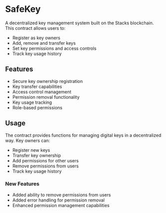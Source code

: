 # SafeKey

A decentralized key management system built on the Stacks blockchain. This contract allows users to:

- Register as key owners
- Add, remove and transfer keys
- Set key permissions and access controls
- Track key usage history

## Features

- Secure key ownership registration
- Key transfer capabilities  
- Access control management
- Permission removal functionality
- Key usage tracking
- Role-based permissions

## Usage

The contract provides functions for managing digital keys in a decentralized way. Key owners can:
- Register new keys
- Transfer key ownership
- Add permissions for other users
- Remove permissions from users
- Track key usage history

### New Features
- Added ability to remove permissions from users
- Added error handling for permission removal
- Enhanced permission management capabilities
